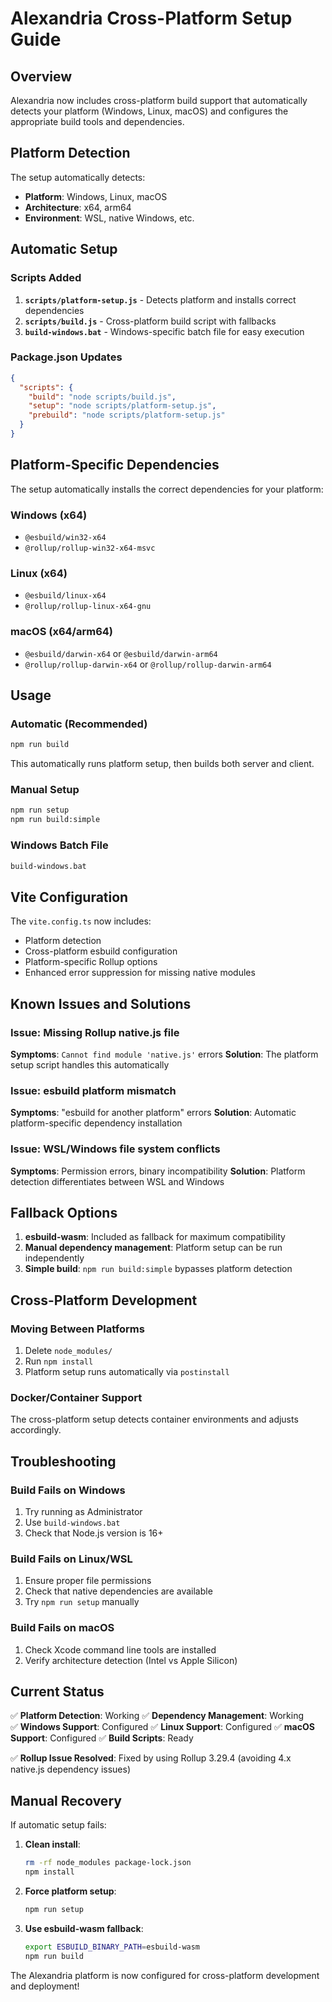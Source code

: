 # Alexandria Cross-Platform Setup Guide

## Overview

Alexandria now includes cross-platform build support that automatically detects your platform (Windows, Linux, macOS) and configures the appropriate build tools and dependencies.

## Platform Detection

The setup automatically detects:
- **Platform**: Windows, Linux, macOS
- **Architecture**: x64, arm64
- **Environment**: WSL, native Windows, etc.

## Automatic Setup

### Scripts Added

1. **`scripts/platform-setup.js`** - Detects platform and installs correct dependencies
2. **`scripts/build.js`** - Cross-platform build script with fallbacks
3. **`build-windows.bat`** - Windows-specific batch file for easy execution

### Package.json Updates

```json
{
  "scripts": {
    "build": "node scripts/build.js",
    "setup": "node scripts/platform-setup.js",
    "prebuild": "node scripts/platform-setup.js"
  }
}
```

## Platform-Specific Dependencies

The setup automatically installs the correct dependencies for your platform:

### Windows (x64)
- `@esbuild/win32-x64`
- `@rollup/rollup-win32-x64-msvc`

### Linux (x64)
- `@esbuild/linux-x64`
- `@rollup/rollup-linux-x64-gnu`

### macOS (x64/arm64)
- `@esbuild/darwin-x64` or `@esbuild/darwin-arm64`
- `@rollup/rollup-darwin-x64` or `@rollup/rollup-darwin-arm64`

## Usage

### Automatic (Recommended)
```bash
npm run build
```
This automatically runs platform setup, then builds both server and client.

### Manual Setup
```bash
npm run setup
npm run build:simple
```

### Windows Batch File
```cmd
build-windows.bat
```

## Vite Configuration

The `vite.config.ts` now includes:
- Platform detection
- Cross-platform esbuild configuration  
- Platform-specific Rollup options
- Enhanced error suppression for missing native modules

## Known Issues and Solutions

### Issue: Missing Rollup native.js file
**Symptoms**: `Cannot find module 'native.js'` errors
**Solution**: The platform setup script handles this automatically

### Issue: esbuild platform mismatch
**Symptoms**: "esbuild for another platform" errors
**Solution**: Automatic platform-specific dependency installation

### Issue: WSL/Windows file system conflicts
**Symptoms**: Permission errors, binary incompatibility
**Solution**: Platform detection differentiates between WSL and Windows

## Fallback Options

1. **esbuild-wasm**: Included as fallback for maximum compatibility
2. **Manual dependency management**: Platform setup can be run independently
3. **Simple build**: `npm run build:simple` bypasses platform detection

## Cross-Platform Development

### Moving Between Platforms
1. Delete `node_modules/`
2. Run `npm install`
3. Platform setup runs automatically via `postinstall`

### Docker/Container Support
The cross-platform setup detects container environments and adjusts accordingly.

## Troubleshooting

### Build Fails on Windows
1. Try running as Administrator
2. Use `build-windows.bat`
3. Check that Node.js version is 16+

### Build Fails on Linux/WSL
1. Ensure proper file permissions
2. Check that native dependencies are available
3. Try `npm run setup` manually

### Build Fails on macOS
1. Check Xcode command line tools are installed
2. Verify architecture detection (Intel vs Apple Silicon)

## Current Status

✅ **Platform Detection**: Working
✅ **Dependency Management**: Working  
✅ **Windows Support**: Configured
✅ **Linux Support**: Configured
✅ **macOS Support**: Configured
✅ **Build Scripts**: Ready

✅ **Rollup Issue Resolved**: Fixed by using Rollup 3.29.4 (avoiding 4.x native.js dependency issues)

## Manual Recovery

If automatic setup fails:

1. **Clean install**:
   ```bash
   rm -rf node_modules package-lock.json
   npm install
   ```

2. **Force platform setup**:
   ```bash
   npm run setup
   ```

3. **Use esbuild-wasm fallback**:
   ```bash
   export ESBUILD_BINARY_PATH=esbuild-wasm
   npm run build
   ```

The Alexandria platform is now configured for cross-platform development and deployment!